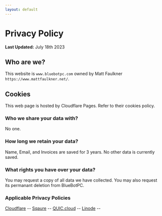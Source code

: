 ```yaml
---
layout: default
---
```

# Privacy Policy

**Last Updated:** July 18th 2023

## Who are we?

This website is ```www.bluebotpc.com```  owned by Matt Faulkner ```https://www.mattfaulkner.net/```.

## Cookies

This web page is hosted by Cloudflare Pages. Refer to their cookies policy.

### Who we share your data with?

No one.

### How long we retain your data?

Name, Email, and Invoices are saved for 3 years. No other data is currently saved.

### What rights you have over your data?

You may request a copy of all data we have collected. You may also request its permanant deletion from BlueBotPC.

### Applicable Privacy Policies

[Cloudflare](https://www.cloudflare.com/privacypolicy/) -- [Sqaure](https://squareup.com/us/en/legal/general/privacy-no-account) -- [QUIC.cloud](https://www.quic.cloud/privacy-policy/) -- [Linode](https://www.linode.com/legal-privacy/) --
